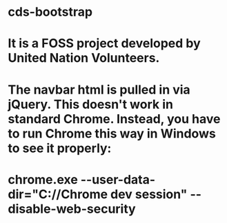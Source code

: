 # cds-bootstrap
# It is a FOSS project developed by United Nation Volunteers.

# The navbar html is pulled in via jQuery. This doesn't work in standard Chrome. Instead, you have to run Chrome this way in Windows to see it properly: 
# chrome.exe --user-data-dir="C://Chrome dev session" --disable-web-security
